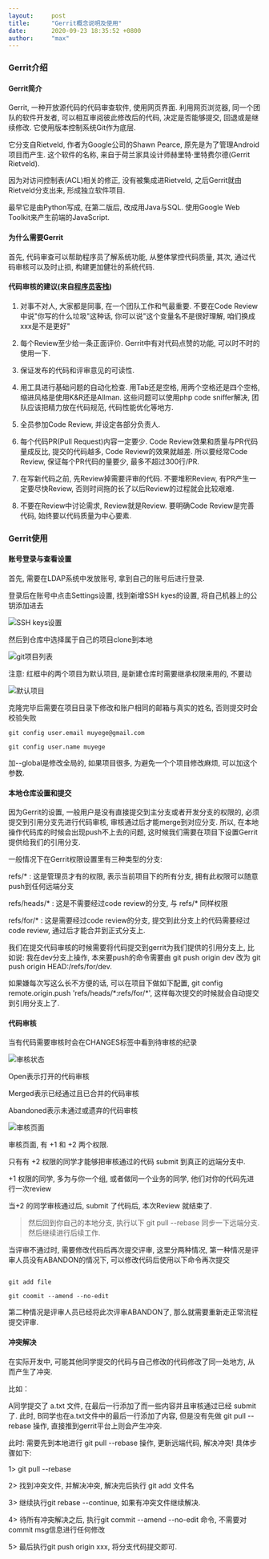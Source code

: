 ```yaml
---
layout:     post
title:      "Gerrit概念说明及使用"
date:       2020-09-23 18:35:52 +0800
author:     "max"
---
```


### Gerrit介绍

#### Gerrit简介

Gerrit, 一种开放源代码的代码审查软件, 使用网页界面. 利用网页浏览器, 同一个团队的软件开发者, 可以相互审阅彼此修改后的代码, 决定是否能够提交, 回退或是继续修改. 它使用版本控制系统Git作为底层.

它分支自Rietveld, 作者为Google公司的Shawn Pearce, 原先是为了管理Android项目而产生. 这个软件的名称, 来自于荷兰家具设计师赫里特·里特费尔德(Gerrit Rietveld).

因为对访问控制表(ACL)相关的修正, 没有被集成进Rietveld, 之后Gerrit就由Rietveld分支出来, 形成独立软件项目.

最早它是由Python写成, 在第二版后, 改成用Java与SQL. 使用Google Web Toolkit来产生前端的JavaScript.

#### 为什么需要Gerrit

首先, 代码审查可以帮助程序员了解系统功能, 从整体掌控代码质量, 其次, 通过代码审核可以及时止损, 构建更加健壮的系统代码.

#### 代码审核的建议(来自[程序员客栈](https://www.zhihu.com/question/20046020/answer/555007256))

1. 对事不对人, 大家都是同事, 在一个团队工作和气最重要. 不要在Code Review中说"你写的什么垃圾"这种话, 你可以说"这个变量名不是很好理解, 咱们换成xxx是不是更好"

2. 每个Review至少给一条正面评价. Gerrit中有对代码点赞的功能, 可以时不时的使用一下.

3. 保证发布的代码和评审意见的可读性.

4. 用工具进行基础问题的自动化检查. 用Tab还是空格, 用两个空格还是四个空格, 缩进风格是使用K&R还是Allman. 这些问题可以使用php code sniffer解决, 团队应该把精力放在代码规范, 代码性能优化等地方.

5. 全员参加Code Review, 并设定各部分负责人.

6. 每个代码PR(Pull Request)内容一定要少. Code Review效果和质量与PR代码量成反比, 提交的代码越多, Code Review的效果就越差. 所以要经常Code Review, 保证每个PR代码的量要少, 最多不超过300行/PR.

7. 在写新代码之前, 先Review掉需要评审的代码. 不要堆积Review, 有PR产生一定要尽快Review, 否则时间拖的长了以后Review的过程就会比较艰难.

8. 不要在Review中讨论需求, Review就是Review. 要明确Code Review是完善代码, 始终要以代码质量为中心要素.

### Gerrit使用

#### 账号登录与查看设置

首先, 需要在LDAP系统中发放账号, 拿到自己的账号后进行登录.

登录后在账号中点击Settings设置, 找到新增SSH kyes的设置, 将自己机器上的公钥添加进去

![SSH keys设置](https://upload-images.jianshu.io/upload_images/1656074-c0e5e4483b5c40c8.jpg?imageMogr2/auto-orient/strip%7CimageView2/2/w/1240)

然后到仓库中选择属于自己的项目clone到本地

![git项目列表](https://upload-images.jianshu.io/upload_images/1656074-cbd5f77ab4a78c37.jpg?imageMogr2/auto-orient/strip%7CimageView2/2/w/1240)

注意: 红框中的两个项目为默认项目, 是新建仓库时需要继承权限来用的, 不要动

![默认项目](https://upload-images.jianshu.io/upload_images/1656074-c65ca4a43345fdce.jpg?imageMogr2/auto-orient/strip%7CimageView2/2/w/1240)


克隆完毕后需要在项目目录下修改和账户相同的邮箱与真实的姓名, 否则提交时会校验失败

```
git config user.email muyege@gmail.com

git config user.name muyege
```

加--global是修改全局的, 如果项目很多, 为避免一个个项目修改麻烦, 可以加这个参数.

#### 本地仓库设置和提交

因为Gerrit的设置, 一般用户是没有直接提交到主分支或者开发分支的权限的, 必须提交到引用分支先进行代码审核, 审核通过后才能merge到对应分支. 所以, 在本地操作代码库的时候会出现push不上去的问题, 这时候我们需要在项目下设置Gerrit提供给我们的引用分支.

一般情况下在Gerrit权限设置里有三种类型的分支:

refs/* : 这是管理员才有的权限, 表示当前项目下的所有分支, 拥有此权限可以随意push到任何远端分支

refs/heads/* : 这是不需要经过code review的分支, 与 refs/* 同样权限

refs/for/* : 这是需要经过code review的分支, 提交到此分支上的代码需要经过code review, 通过后才能合并到正式分支上.

我们在提交代码审核的时候需要将代码提交到gerrit为我们提供的引用分支上, 比如说: 我在dev分支上操作, 本来要push的命令需要由 git push origin dev 改为 git push origin HEAD:/refs/for/dev.

如果嫌每次写这么长不方便的话, 可以在项目下做如下配置, git config remote.origin.push 'refs/heads/\*:refs/for/\*', 这样每次提交的时候就会自动提交到引用分支上了.

#### 代码审核

当有代码需要审核时会在CHANGES标签中看到待审核的纪录

![审核状态](https://upload-images.jianshu.io/upload_images/1656074-cd61a43a015eef8d.jpg?imageMogr2/auto-orient/strip%7CimageView2/2/w/1240)

Open表示打开的代码审核

Merged表示已经通过且已合并的代码审核

Abandoned表示未通过或遗弃的代码审核

![审核页面](https://upload-images.jianshu.io/upload_images/1656074-bce72e437220832f.jpg?imageMogr2/auto-orient/strip%7CimageView2/2/w/1240)

审核页面, 有 +1 和 +2 两个权限.

只有有 +2 权限的同学才能够把审核通过的代码 submit 到真正的远端分支中.

+1 权限的同学, 多为与你一个组, 或者做同一个业务的同学, 他们对你的代码先进行一次review

当+2 的同学审核通过后, submit 了代码后, 本次Review 就结束了.

> 然后回到你自己的本地分支, 执行以下 git pull --rebase 同步一下远端分支. 然后继续进行后续工作.

当评审不通过时, 需要修改代码后再次提交评审, 这里分两种情况, 第一种情况是评审人员没有ABANDON的情况下, 可以修改代码后使用以下命令再次提交

```

git add file

git coomit --amend --no-edit

```

第二种情况是评审人员已经将此次评审ABANDON了, 那么就需要重新走正常流程提交评审.

#### 冲突解决

在实际开发中, 可能其他同学提交的代码与自己修改的代码修改了同一处地方, 从而产生了冲突.

比如：

A同学提交了 a.txt 文件, 在最后一行添加了而一些内容并且审核通过已经 submit了. 此时, B同学也在a.txt文件中的最后一行添加了内容, 但是没有先做 git pull --rebase 操作, 直接推到gerrit平台上则会产生冲突.

此时: 需要先到本地进行 git pull --rebase 操作, 更新远端代码, 解决冲突! 具体步骤如下:

1> git pull --rebase

2> 找到冲突文件, 并解决冲突, 解决完后执行 git add 文件名

3> 继续执行git rebase --continue, 如果有冲突文件继续解决.

4> 待所有冲突解决之后, 执行git commit --amend  --no-edit 命令, 不需要对commit msg信息进行任何修改

5> 最后执行git push origin xxx, 将分支代码提交即可.
